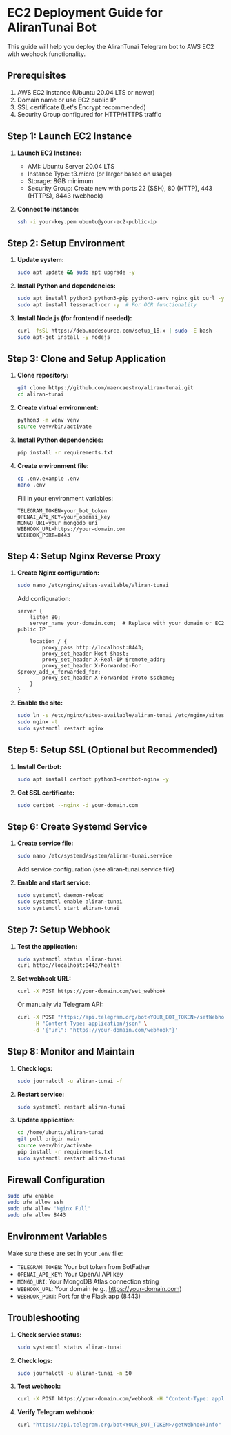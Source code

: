 # EC2 Deployment Guide for AliranTunai Bot

This guide will help you deploy the AliranTunai Telegram bot to AWS EC2 with webhook functionality.

## Prerequisites

1. AWS EC2 instance (Ubuntu 20.04 LTS or newer)
2. Domain name or use EC2 public IP
3. SSL certificate (Let's Encrypt recommended)
4. Security Group configured for HTTP/HTTPS traffic

## Step 1: Launch EC2 Instance

1. **Launch EC2 Instance:**
   - AMI: Ubuntu Server 20.04 LTS
   - Instance Type: t3.micro (or larger based on usage)
   - Storage: 8GB minimum
   - Security Group: Create new with ports 22 (SSH), 80 (HTTP), 443 (HTTPS), 8443 (webhook)

2. **Connect to instance:**
   ```bash
   ssh -i your-key.pem ubuntu@your-ec2-public-ip
   ```

## Step 2: Setup Environment

1. **Update system:**
   ```bash
   sudo apt update && sudo apt upgrade -y
   ```

2. **Install Python and dependencies:**
   ```bash
   sudo apt install python3 python3-pip python3-venv nginx git curl -y
   sudo apt install tesseract-ocr -y  # For OCR functionality
   ```

3. **Install Node.js (for frontend if needed):**
   ```bash
   curl -fsSL https://deb.nodesource.com/setup_18.x | sudo -E bash -
   sudo apt-get install -y nodejs
   ```

## Step 3: Clone and Setup Application

1. **Clone repository:**
   ```bash
   git clone https://github.com/maercaestro/aliran-tunai.git
   cd aliran-tunai
   ```

2. **Create virtual environment:**
   ```bash
   python3 -m venv venv
   source venv/bin/activate
   ```

3. **Install Python dependencies:**
   ```bash
   pip install -r requirements.txt
   ```

4. **Create environment file:**
   ```bash
   cp .env.example .env
   nano .env
   ```

   Fill in your environment variables:
   ```
   TELEGRAM_TOKEN=your_bot_token
   OPENAI_API_KEY=your_openai_key
   MONGO_URI=your_mongodb_uri
   WEBHOOK_URL=https://your-domain.com
   WEBHOOK_PORT=8443
   ```

## Step 4: Setup Nginx Reverse Proxy

1. **Create Nginx configuration:**
   ```bash
   sudo nano /etc/nginx/sites-available/aliran-tunai
   ```

   Add configuration:
   ```nginx
   server {
       listen 80;
       server_name your-domain.com;  # Replace with your domain or EC2 public IP
       
       location / {
           proxy_pass http://localhost:8443;
           proxy_set_header Host $host;
           proxy_set_header X-Real-IP $remote_addr;
           proxy_set_header X-Forwarded-For $proxy_add_x_forwarded_for;
           proxy_set_header X-Forwarded-Proto $scheme;
       }
   }
   ```

2. **Enable the site:**
   ```bash
   sudo ln -s /etc/nginx/sites-available/aliran-tunai /etc/nginx/sites-enabled/
   sudo nginx -t
   sudo systemctl restart nginx
   ```

## Step 5: Setup SSL (Optional but Recommended)

1. **Install Certbot:**
   ```bash
   sudo apt install certbot python3-certbot-nginx -y
   ```

2. **Get SSL certificate:**
   ```bash
   sudo certbot --nginx -d your-domain.com
   ```

## Step 6: Create Systemd Service

1. **Create service file:**
   ```bash
   sudo nano /etc/systemd/system/aliran-tunai.service
   ```

   Add service configuration (see aliran-tunai.service file)

2. **Enable and start service:**
   ```bash
   sudo systemctl daemon-reload
   sudo systemctl enable aliran-tunai
   sudo systemctl start aliran-tunai
   ```

## Step 7: Setup Webhook

1. **Test the application:**
   ```bash
   sudo systemctl status aliran-tunai
   curl http://localhost:8443/health
   ```

2. **Set webhook URL:**
   ```bash
   curl -X POST https://your-domain.com/set_webhook
   ```

   Or manually via Telegram API:
   ```bash
   curl -X POST "https://api.telegram.org/bot<YOUR_BOT_TOKEN>/setWebhook" \
        -H "Content-Type: application/json" \
        -d '{"url": "https://your-domain.com/webhook"}'
   ```

## Step 8: Monitor and Maintain

1. **Check logs:**
   ```bash
   sudo journalctl -u aliran-tunai -f
   ```

2. **Restart service:**
   ```bash
   sudo systemctl restart aliran-tunai
   ```

3. **Update application:**
   ```bash
   cd /home/ubuntu/aliran-tunai
   git pull origin main
   source venv/bin/activate
   pip install -r requirements.txt
   sudo systemctl restart aliran-tunai
   ```

## Firewall Configuration

```bash
sudo ufw enable
sudo ufw allow ssh
sudo ufw allow 'Nginx Full'
sudo ufw allow 8443
```

## Environment Variables

Make sure these are set in your `.env` file:
- `TELEGRAM_TOKEN`: Your bot token from BotFather
- `OPENAI_API_KEY`: Your OpenAI API key
- `MONGO_URI`: Your MongoDB Atlas connection string
- `WEBHOOK_URL`: Your domain (e.g., https://your-domain.com)
- `WEBHOOK_PORT`: Port for the Flask app (8443)

## Troubleshooting

1. **Check service status:**
   ```bash
   sudo systemctl status aliran-tunai
   ```

2. **Check logs:**
   ```bash
   sudo journalctl -u aliran-tunai -n 50
   ```

3. **Test webhook:**
   ```bash
   curl -X POST https://your-domain.com/webhook -H "Content-Type: application/json" -d '{}'
   ```

4. **Verify Telegram webhook:**
   ```bash
   curl "https://api.telegram.org/bot<YOUR_BOT_TOKEN>/getWebhookInfo"
   ```
